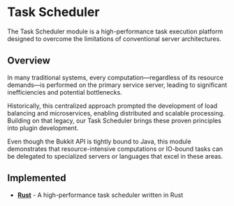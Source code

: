 # Task Scheduler

The Task Scheduler module is a high-performance task execution platform designed to overcome the limitations of conventional server architectures. 


## Overview

In many traditional systems, every computation—regardless of its resource demands—is performed on the primary service server, leading to significant inefficiencies and potential bottlenecks.

Historically, this centralized approach prompted the development of load balancing and microservices, enabling distributed and scalable processing. Building on that legacy, our Task Scheduler brings these proven principles into plugin development. 

Even though the Bukkit API is tightly bound to Java, this module demonstrates that resource-intensive computations or IO-bound tasks can be delegated to specialized servers or languages that excel in these areas.

## Implemented

- [**Rust**](task-scheduler-rust/README.md) - A high-performance task scheduler written in Rust
